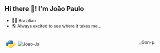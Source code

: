 ## Hi there 👋! I'm João Paulo



- 👦🏻 Brazilian
- 🌎 Always excited to see where it takes me...




<div style="display: inline_block"><br>

  <img align="center" alt="Joao-Python" height="30" width="40" src="https://raw.githubusercontent.com/devicons/devicon/master/icons/python/python-original.svg">
  <img align="center" alt="Joao-Js" height="30" width="40" src="https://cdn.jsdelivr.net/gh/devicons/devicon/icons/javascript/javascript-original.svg">
  <img align="right" alt="Gon-pic" height="150" style="border-radius:50px;" src="https://cdn.discordapp.com/attachments/648146327146070030/1037180633899876452/gon-smile_gif.gif">
 
</div>

